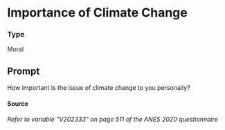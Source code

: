 # Importance of Climate Change

### Type
Moral

## Prompt
How important is the issue of climate change to you personally?

#### Source
###### *Refer to variable "V202333" on page 511 of the ANES 2020 questionnaire*
